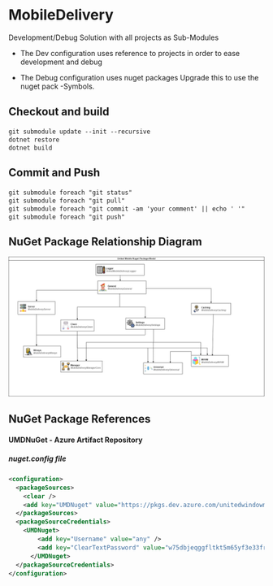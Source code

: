 # MobileDelivery
Development/Debug Solution with all projects as Sub-Modules

* The Dev configuration uses reference to projects in order to ease development and debug

* The Debug configuration uses nuget packages Upgrade this to use the nuget pack -Symbols.


## Checkout and build
```git clone https://github.com/coenm/EagleEye.git
git submodule update --init --recursive
dotnet restore
dotnet build
```

## Commit and Push
```
git submodule foreach "git status"
git submodule foreach "git pull"
git submodule foreach "git commit -am 'your comment' || echo ' '"
git submodule foreach "git push"
```

## NuGet Package Relationship Diagram
![NuGet Package Model](https://github.com/vergaraunited/Docs/blob/master/imgs/MobileDeliveryModel.jpg)

## NuGet Package References
#### UMDNuGet - Azure Artifact Repository
##### nuget.config file
```xml
<configuration>
  <packageSources>
    <clear />
    <add key="UMDNuget" value="https://pkgs.dev.azure.com/unitedwindowmfg/1e4fcdac-b7c9-4478-823a-109475434848/_packaging/UMDNuget/nuget/v3/index.json" />
  </packageSources>
  <packageSourceCredentials>
    <UMDNuget>
        <add key="Username" value="any" />
        <add key="ClearTextPassword" value="w75dbjeqggfltkt5m65yf3e33fryf2olu22of55jxj4b3nmfkpaa" />
      </UMDNuget>
  </packageSourceCredentials>
</configuration>
